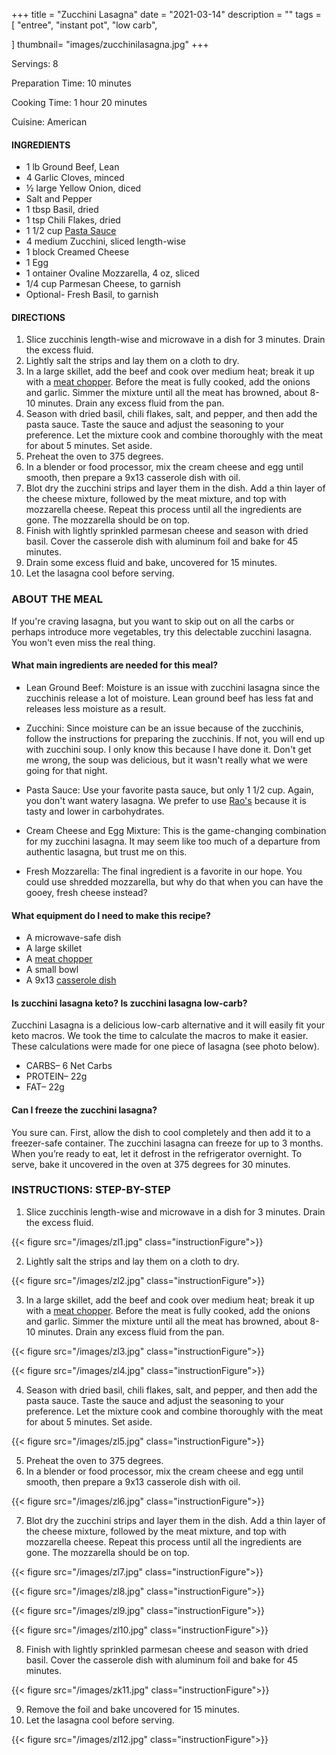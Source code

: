 +++
title = "Zucchini Lasagna"
date = "2021-03-14"
description = ""
tags = [
    "entree",
    "instant pot",
    "low carb",
    
]
thumbnail= "images/zucchinilasagna.jpg"
+++

Servings: 8 <!--more-->

Preparation Time: 10 minutes

Cooking Time: 1 hour 20 minutes

Cuisine: American

#### INGREDIENTS 

* 1 lb Ground Beef, Lean 
* 4 Garlic Cloves, minced 
* ½ large Yellow Onion, diced 
* Salt and Pepper
* 1 tbsp Basil, dried
* 1 tsp Chili Flakes, dried 
* 1 1/2 cup [Pasta Sauce](https://amzn.to/3ve8gQM)
* 4 medium Zucchini, sliced length-wise 
* 1 block Creamed Cheese
* 1 Egg 
* 1 ontainer Ovaline Mozzarella, 4 oz, sliced 
* 1/4 cup Parmesan Cheese, to garnish  
* Optional- Fresh Basil, to garnish

#### DIRECTIONS 

1. Slice zucchinis length-wise and microwave in a dish for 3 minutes. Drain the excess fluid. 
2. Lightly salt the strips and lay them on a cloth to dry. 
3. In a large skillet, add the beef and cook over medium heat; break it up with a [meat chopper](https://amzn.to/3bI9ZGm). Before the meat is fully cooked, add the onions and garlic. Simmer the mixture until all the meat has browned, about 8-10 minutes. Drain any excess fluid from the pan.  
4. Season with dried basil, chili flakes, salt, and pepper, and then add the pasta sauce. Taste the sauce and adjust the seasoning to your preference. Let the mixture cook and combine thoroughly with the meat for about 5 minutes. Set aside.   
5. Preheat the oven to 375 degrees. 
6. In a blender or food processor, mix the cream cheese and egg until smooth, then prepare a 9x13 casserole dish with oil. 
7. Blot dry the zucchini strips and layer them in the dish. Add a thin layer of the cheese mixture, followed by the meat mixture, and top with mozzarella cheese. Repeat this process until all the ingredients are gone. The mozzarella should be on top. 
8. Finish with lightly sprinkled parmesan cheese and season with dried basil. Cover the casserole dish with aluminum foil and bake for 45 minutes. 
9. Drain some excess fluid and bake, uncovered for 15 minutes. 
10. Let the lasagna cool before serving. 

### ABOUT THE MEAL 

If you're craving lasagna, but you want to skip out on all the carbs or perhaps introduce more vegetables, try this delectable zucchini lasagna. You won't even miss the real thing. 

#### What main ingredients are needed for this meal?

* Lean Ground Beef: Moisture is an issue with zucchini lasagna since the zucchinis release a lot of moisture. Lean ground beef has less fat and releases less moisture as a result. 

* Zucchini: Since moisture can be an issue because of the zucchinis, follow the instructions for preparing the zucchinis. If not, you will end up with zucchini soup. I only know this because I have done it. Don't get me wrong, the soup was delicious, but it wasn't really what we were going for that night. 

* Pasta Sauce: Use your favorite pasta sauce, but only 1 1/2 cup. Again, you don't want watery lasagna. We prefer to use [Rao's](https://amzn.to/30I67Pj) because it is tasty and lower in carbohydrates. 

* Cream Cheese and Egg Mixture: This is the game-changing combination for my zucchini lasagna. It may seem like too much of a departure from authentic lasagna, but trust me on this. 

*  Fresh Mozzarella: The final ingredient is a favorite in our hope. You could use shredded mozzarella, but why do that when you can have the gooey, fresh cheese instead? 

#### What equipment do I need to make this recipe?

* A microwave-safe dish 
* A large skillet 
* A [meat chopper](https://amzn.to/3bI9ZGm)
* A small bowl 
* A 9x13 [casserole dish](https://amzn.to/3bQmY8R) 

#### Is zucchini lasagna keto? Is zucchini lasagna low-carb? 

Zucchini Lasagna is a delicious low-carb alternative and it will easily fit your keto macros. We took the time to calculate the macros to make it easier. These calculations were made for one piece of lasagna (see photo below). 

* CARBS– 6 Net Carbs 
* PROTEIN– 22g
* FAT– 22g

#### Can I freeze the zucchini lasagna?

You sure can. First, allow the dish to cool completely and then add it to a freezer-safe container. The zucchini lasagna can freeze for up to 3 months. When you’re ready to eat, let it defrost in the refrigerator overnight. To serve, bake it uncovered in the oven at 375 degrees for 30 minutes. 


### INSTRUCTIONS: STEP-BY-STEP

1. Slice zucchinis length-wise and microwave in a dish for 3 minutes. Drain the excess fluid. 

{{< figure src="/images/zl1.jpg" class="instructionFigure">}}

2. Lightly salt the strips and lay them on a cloth to dry. 

{{< figure src="/images/zl2.jpg" class="instructionFigure">}}

3. In a large skillet, add the beef and cook over medium heat; break it up with a [meat chopper](https://amzn.to/3bI9ZGm). Before the meat is fully cooked, add the onions and garlic. Simmer the mixture until all the meat has browned, about 8-10 minutes. Drain any excess fluid from the pan. 

{{< figure src="/images/zl3.jpg" class="instructionFigure">}}

{{< figure src="/images/zl4.jpg" class="instructionFigure">}}


4. Season with dried basil, chili flakes, salt, and pepper, and then add the pasta sauce. Taste the sauce and adjust the seasoning to your preference. Let the mixture cook and combine thoroughly with the meat for about 5 minutes. Set aside.  

{{< figure src="/images/zl5.jpg" class="instructionFigure">}}

5. Preheat the oven to 375 degrees. 
6. In a blender or food processor, mix the cream cheese and egg until smooth, then prepare a 9x13 casserole dish with oil. 

{{< figure src="/images/zl6.jpg" class="instructionFigure">}}

7. Blot dry the zucchini strips and layer them in the dish. Add a thin layer of the cheese mixture, followed by the meat mixture, and top with mozzarella cheese. Repeat this process until all the ingredients are gone. The mozzarella should be on top. 

{{< figure src="/images/zl7.jpg" class="instructionFigure">}}

{{< figure src="/images/zl8.jpg" class="instructionFigure">}}

{{< figure src="/images/zl9.jpg" class="instructionFigure">}}

{{< figure src="/images/zl10.jpg" class="instructionFigure">}}


8. Finish with lightly sprinkled parmesan cheese and season with dried basil. Cover the casserole dish with aluminum foil and bake for 45 minutes. 

{{< figure src="/images/zk11.jpg" class="instructionFigure">}}

9.  Remove the foil and bake uncovered for 15 minutes. 
10. Let the lasagna cool before serving.

{{< figure src="/images/zl12.jpg" class="instructionFigure">}}

